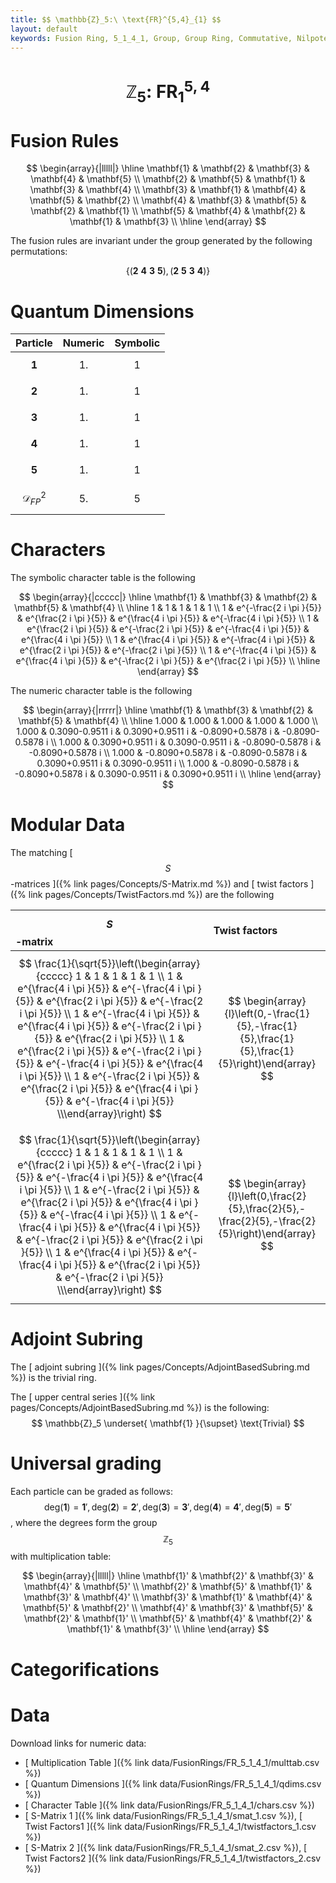 ```yaml
---
title: $$ \mathbb{Z}_5:\ \text{FR}^{5,4}_{1} $$
layout: default
keywords: Fusion Ring, 5_1_4_1, Group, Group Ring, Commutative, Nilpotent
---
```

# $$ \mathbb{Z}_5:\ \text{FR}^{5,4}_{1} $$


# Fusion Rules

$$
\begin{array}{|lllll|}
\hline
 \mathbf{1} & \mathbf{2} & \mathbf{3} & \mathbf{4} & \mathbf{5} \\
 \mathbf{2} & \mathbf{5} & \mathbf{1} & \mathbf{3} & \mathbf{4} \\
 \mathbf{3} & \mathbf{1} & \mathbf{4} & \mathbf{5} & \mathbf{2} \\
 \mathbf{4} & \mathbf{3} & \mathbf{5} & \mathbf{2} & \mathbf{1} \\
 \mathbf{5} & \mathbf{4} & \mathbf{2} & \mathbf{1} & \mathbf{3} \\
\hline
\end{array}
$$


The fusion rules are invariant under the group generated by the following permutations:

$$ \{(\mathbf{2} \  \mathbf{4} \  \mathbf{3} \  \mathbf{5}), (\mathbf{2} \  \mathbf{5} \  \mathbf{3} \  \mathbf{4})\} $$

# Quantum Dimensions

| Particle | Numeric | Symbolic |
| :------ | :------ | :------ |
| $$ \mathbf{1} $$ | $$ 1. $$ | $$ 1 $$ |
| $$ \mathbf{2} $$ | $$ 1. $$ | $$ 1 $$ |
| $$ \mathbf{3} $$ | $$ 1. $$ | $$ 1 $$ |
| $$ \mathbf{4} $$ | $$ 1. $$ | $$ 1 $$ |
| $$ \mathbf{5} $$ | $$ 1. $$ | $$ 1 $$ |
| $$ \mathcal{D}_{FP}^2 $$ | $$ 5. $$ | $$ 5 $$ |

# Characters

The symbolic character table is the following

$$
\begin{array}{|ccccc|}
\hline
 \mathbf{1} & \mathbf{3} & \mathbf{2} & \mathbf{5} & \mathbf{4} \\
\hline
 1 & 1 & 1 & 1 & 1 \\
 1 & e^{-\frac{2 i \pi }{5}} & e^{\frac{2 i \pi }{5}} & e^{\frac{4 i \pi }{5}} & e^{-\frac{4 i \pi }{5}} \\
 1 & e^{\frac{2 i \pi }{5}} & e^{-\frac{2 i \pi }{5}} & e^{-\frac{4 i \pi }{5}} & e^{\frac{4 i \pi }{5}} \\
 1 & e^{\frac{4 i \pi }{5}} & e^{-\frac{4 i \pi }{5}} & e^{\frac{2 i \pi }{5}} & e^{-\frac{2 i \pi }{5}} \\
 1 & e^{-\frac{4 i \pi }{5}} & e^{\frac{4 i \pi }{5}} & e^{-\frac{2 i \pi }{5}} & e^{\frac{2 i \pi }{5}} \\
\hline
\end{array}
$$

The numeric character table is the following

$$
\begin{array}{|rrrrr|}
\hline
 \mathbf{1} & \mathbf{3} & \mathbf{2} & \mathbf{5} & \mathbf{4} \\
\hline
 1.000 & 1.000 & 1.000 & 1.000 & 1.000 \\
 1.000 & 0.3090-0.9511 i & 0.3090+0.9511 i & -0.8090+0.5878 i & -0.8090-0.5878 i \\
 1.000 & 0.3090+0.9511 i & 0.3090-0.9511 i & -0.8090-0.5878 i & -0.8090+0.5878 i \\
 1.000 & -0.8090+0.5878 i & -0.8090-0.5878 i & 0.3090+0.9511 i & 0.3090-0.9511 i \\
 1.000 & -0.8090-0.5878 i & -0.8090+0.5878 i & 0.3090-0.9511 i & 0.3090+0.9511 i \\
\hline
\end{array}
$$

# Modular Data

The matching [ $$ S $$-matrices ]({% link pages/Concepts/S-Matrix.md %}) and [ twist factors ]({% link pages/Concepts/TwistFactors.md %}) are the following

| $$ S $$-matrix | Twist factors |
| :------ | :------ |
| $$ \frac{1}{\sqrt{5}}\left(\begin{array}{ccccc} 1 & 1 & 1 & 1 & 1 \\ 1 & e^{\frac{4 i \pi }{5}} & e^{-\frac{4 i \pi }{5}} & e^{\frac{2 i \pi }{5}} & e^{-\frac{2 i \pi }{5}} \\ 1 & e^{-\frac{4 i \pi }{5}} & e^{\frac{4 i \pi }{5}} & e^{-\frac{2 i \pi }{5}} & e^{\frac{2 i \pi }{5}} \\ 1 & e^{\frac{2 i \pi }{5}} & e^{-\frac{2 i \pi }{5}} & e^{-\frac{4 i \pi }{5}} & e^{\frac{4 i \pi }{5}} \\ 1 & e^{-\frac{2 i \pi }{5}} & e^{\frac{2 i \pi }{5}} & e^{\frac{4 i \pi }{5}} & e^{-\frac{4 i \pi }{5}} \\\end{array}\right) $$ | $$ \begin{array}{l}\left(0,-\frac{1}{5},-\frac{1}{5},\frac{1}{5},\frac{1}{5}\right)\end{array} $$ |
| $$ \frac{1}{\sqrt{5}}\left(\begin{array}{ccccc} 1 & 1 & 1 & 1 & 1 \\ 1 & e^{\frac{2 i \pi }{5}} & e^{-\frac{2 i \pi }{5}} & e^{-\frac{4 i \pi }{5}} & e^{\frac{4 i \pi }{5}} \\ 1 & e^{-\frac{2 i \pi }{5}} & e^{\frac{2 i \pi }{5}} & e^{\frac{4 i \pi }{5}} & e^{-\frac{4 i \pi }{5}} \\ 1 & e^{-\frac{4 i \pi }{5}} & e^{\frac{4 i \pi }{5}} & e^{-\frac{2 i \pi }{5}} & e^{\frac{2 i \pi }{5}} \\ 1 & e^{\frac{4 i \pi }{5}} & e^{-\frac{4 i \pi }{5}} & e^{\frac{2 i \pi }{5}} & e^{-\frac{2 i \pi }{5}} \\\end{array}\right) $$ | $$ \begin{array}{l}\left(0,\frac{2}{5},\frac{2}{5},-\frac{2}{5},-\frac{2}{5}\right)\end{array} $$ |


# Adjoint Subring

The [ adjoint subring ]({% link pages/Concepts/AdjointBasedSubring.md %}) is the trivial ring.

The [ upper central series ]({% link pages/Concepts/AdjointBasedSubring.md %}) is the following:
$$
\mathbb{Z}_5 \underset{ \mathbf{1} }{\supset}  \text{Trivial}
$$

# Universal grading

Each particle can be graded as follows: $$ \text{deg}(\mathbf{1}) = \mathbf{1}', \text{deg}(\mathbf{2}) = \mathbf{2}', \text{deg}(\mathbf{3}) = \mathbf{3}', \text{deg}(\mathbf{4}) = \mathbf{4}', \text{deg}(\mathbf{5}) = \mathbf{5}' $$, where the degrees form the group $$ \mathbb{Z}_5 $$ with multiplication table:

$$
\begin{array}{|lllll|}
\hline
 \mathbf{1}' & \mathbf{2}' & \mathbf{3}' & \mathbf{4}' & \mathbf{5}' \\
 \mathbf{2}' & \mathbf{5}' & \mathbf{1}' & \mathbf{3}' & \mathbf{4}' \\
 \mathbf{3}' & \mathbf{1}' & \mathbf{4}' & \mathbf{5}' & \mathbf{2}' \\
 \mathbf{4}' & \mathbf{3}' & \mathbf{5}' & \mathbf{2}' & \mathbf{1}' \\
 \mathbf{5}' & \mathbf{4}' & \mathbf{2}' & \mathbf{1}' & \mathbf{3}' \\
\hline
\end{array}
$$

# Categorifications



# Data

Download links for numeric data:

* [ Multiplication Table ]({% link data/FusionRings/FR_5_1_4_1/multtab.csv %})
* [ Quantum Dimensions ]({% link data/FusionRings/FR_5_1_4_1/qdims.csv %})
* [ Character Table ]({% link data/FusionRings/FR_5_1_4_1/chars.csv %})
* [ S-Matrix 1 ]({% link data/FusionRings/FR_5_1_4_1/smat_1.csv %}), [ Twist Factors1 ]({% link data/FusionRings/FR_5_1_4_1/twistfactors_1.csv %})
* [ S-Matrix 2 ]({% link data/FusionRings/FR_5_1_4_1/smat_2.csv %}), [ Twist Factors2 ]({% link data/FusionRings/FR_5_1_4_1/twistfactors_2.csv %})
